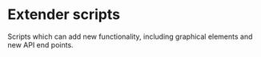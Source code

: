 Extender scripts
================

Scripts which can add new functionality, including graphical elements and new API end points.